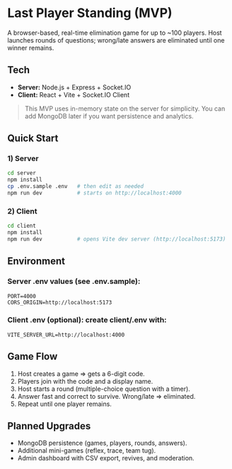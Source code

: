 # Last Player Standing (MVP)
A browser-based, real-time elimination game for up to ~100 players. Host launches rounds of questions; wrong/late answers are eliminated until one winner remains.

## Tech
- **Server:** Node.js + Express + Socket.IO
- **Client:** React + Vite + Socket.IO Client

> This MVP uses in-memory state on the server for simplicity. You can add MongoDB later if you want persistence and analytics.

## Quick Start
### 1) Server
```bash
cd server
npm install
cp .env.sample .env   # then edit as needed
npm run dev           # starts on http://localhost:4000
```
### 2) Client
```bash
cd client
npm install
npm run dev           # opens Vite dev server (http://localhost:5173)
```
## Environment
### Server .env values (see .env.sample):
```
PORT=4000
CORS_ORIGIN=http://localhost:5173
```
### Client .env (optional): create client/.env with:
```
VITE_SERVER_URL=http://localhost:4000
```
## Game Flow
1.  Host creates a game => gets a 6-digit code.
2.  Players join with the code and a display name.
3.  Host starts a round (multiple-choice question with a timer).
4.  Answer fast and correct to survive. Wrong/late => eliminated.
5.  Repeat until one player remains.

## Planned Upgrades
- MongoDB persistence (games, players, rounds, answers).
- Additional mini-games (reflex, trace, team tug).
- Admin dashboard with CSV export, revives, and moderation.
